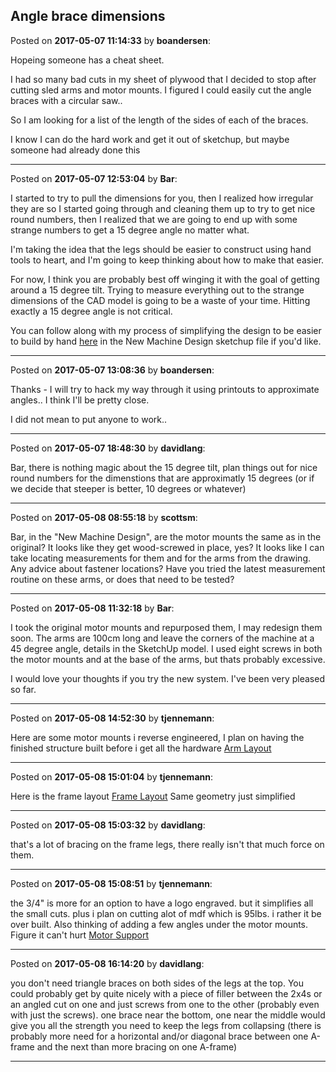 ## Angle brace dimensions
Posted on **2017-05-07 11:14:33** by **boandersen**:

Hopeing someone has a cheat sheet.

I had so many bad cuts in my sheet of plywood that I decided to stop after cutting sled arms and motor mounts.
I figured I could easily cut the angle braces with a circular saw.. 

So I am looking for a list of the length of the sides of each of the braces. 

I know I can do the hard work and get it out of sketchup, but maybe someone had already done this

---

Posted on **2017-05-07 12:53:04** by **Bar**:

I started to try to pull the dimensions for you, then I realized how irregular they are so I started going through and cleaning them up to try to get nice round numbers, then I realized that we are going to end up with some strange numbers to get a 15 degree angle no matter what.

I'm taking the idea that the legs should be easier to construct using hand tools to heart, and I'm going to keep thinking about how to make that easier. 

For now, I think you are probably best off winging it with the goal of getting around a 15 degree tilt. Trying to measure everything out to the strange dimensions of the CAD model is going to be a waste of your time. Hitting exactly a 15 degree angle is not critical.

You can follow along with my process of simplifying the design to be easier to build by hand [here](https://github.com/MaslowCNC/Mechanics/tree/Add-new-design-option) in the New Machine Design sketchup file if you'd like.

---

Posted on **2017-05-07 13:08:36** by **boandersen**:

Thanks - I will try to hack my way through it using printouts to approximate angles.. I think I'll be pretty close.

I did not mean to put anyone to work..

---

Posted on **2017-05-07 18:48:30** by **davidlang**:

Bar, there is nothing magic about the 15 degree tilt, plan things out for nice round numbers for the dimenstions that are approximatly 15 degrees (or if we decide that steeper is better, 10 degrees or whatever)

---

Posted on **2017-05-08 08:55:18** by **scottsm**:

Bar, in the "New Machine Design", are the motor mounts the same as in the original? It looks like they get wood-screwed in place, yes? It looks like I can take locating measurements for them and for the arms from the drawing. Any advice about fastener locations? Have you tried the latest measurement routine on these arms, or does that need to be tested?

---

Posted on **2017-05-08 11:32:18** by **Bar**:

I took the original motor mounts and repurposed them, I may redesign them soon. The arms are 100cm long and leave the corners of the machine at a 45 degree angle, details in the SketchUp model. I used eight screws in both the motor mounts and at the base of the arms, but thats probably excessive.

I would love your thoughts if you try the new system. I've been very pleased so far.

---

Posted on **2017-05-08 14:52:30** by **tjennemann**:

Here are some motor mounts i reverse engineered, I plan on having the finished structure built before i get all the hardware  [Arm Layout](//muut.com/u/maslowcnc/s1/:maslowcnc:yazb:armlayout.jpg.jpg)

---

Posted on **2017-05-08 15:01:04** by **tjennemann**:

Here is the frame layout [Frame Layout](//muut.com/u/maslowcnc/s1/:maslowcnc:bjfO:framelayout.jpg.jpg)  Same geometry just simplified

---

Posted on **2017-05-08 15:03:32** by **davidlang**:

that's a lot of bracing on the frame legs, there really isn't that much force on them.

---

Posted on **2017-05-08 15:08:51** by **tjennemann**:

the 3/4" is more for an option to have a logo engraved. but it simplifies all the small cuts. plus i plan on cutting alot of mdf which is 95lbs. i rather it be over built. Also thinking of adding a few angles under the motor mounts. Figure it can't hurt [Motor Support](//muut.com/u/maslowcnc/s1/:maslowcnc:9iWX:motorsupport.jpg.jpg)

---

Posted on **2017-05-08 16:14:20** by **davidlang**:

you don't need triangle braces on both sides of the legs at the top. You could probably get by quite nicely with a piece of filler between the 2x4s or an angled cut on one and just screws from one to the other (probably even with just the screws). one brace near the bottom, one near the middle would give you all the strength you need to keep the legs from collapsing (there is probably more need for a horizontal and/or diagonal brace between one A-frame and the next than more bracing on one A-frame)

---

